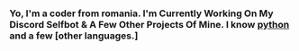 ### Yo, I'm a coder from romania. I'm Currently Working On My Discord Selfbot & A Few Other Projects Of Mine. I know [python](https://cdn.discordapp.com/attachments/1160633092243980441/1183109171755896862/image.png) and a few [other languages.]
